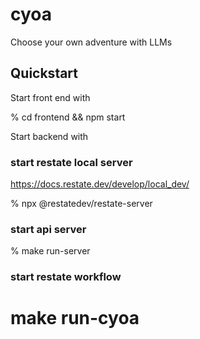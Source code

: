 # cyoa
Choose your own adventure with LLMs

## Quickstart

Start front end with

% cd frontend && npm start

Start backend with

### start restate local server

https://docs.restate.dev/develop/local_dev/

% npx @restatedev/restate-server

### start api server

% make run-server

### start restate workflow

# make run-cyoa